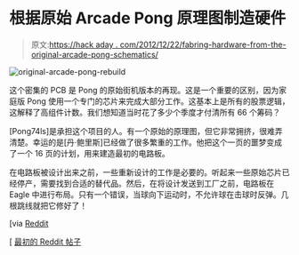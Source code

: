 # 根据原始 Arcade Pong 原理图制造硬件

> 原文:[https://hack aday . com/2012/12/22/fabring-hardware-from-the-original-arcade-pong-schematics/](https://hackaday.com/2012/12/22/fabricating-hardware-from-the-original-arcade-pong-schematics/)

![original-arcade-pong-rebuild](../Images/824ab0d341c6fea737c8d262b5de67c4.png)

这个密集的 PCB 是 Pong 的原始街机版本的再现。这是一个重要的区别，因为家庭版 Pong 使用一个专门的芯片来完成大部分工作。这基本上是所有的股票逻辑，这解释了高组件计数。我们想知道当时花了多少个季度才付清所有 66 个筹码？

[Pong74ls]是承担这个项目的人。有一个原始的原理图，但它非常拥挤，很难弄清楚。幸运的是[丹·鲍里斯]已经做了很多繁重的工作。他把这个一页的噩梦变成了一个 16 页的计划，用来建造最初的电路板。

在电路板被设计出来之前，一些重新设计的工作是必要的。听起来一些原始芯片已经停产，需要找到合适的替代品。然后，在将设计发送到工厂之前，电路板在 Eagle 中进行布局。只有一个错误，当球向下运动时，不允许球在击球时反弹。几根跳线就把它修好了！

[via [Reddit](http://www.reddit.com/r/ECE/comments/14x20r/the_original_pongs_schematic_and_rebuilt/)

[ [最初的 Reddit 帖子](http://www.reddit.com/r/gaming/comments/14wr0a/to_build_a_video_game_from_scratch_you_must_first/)